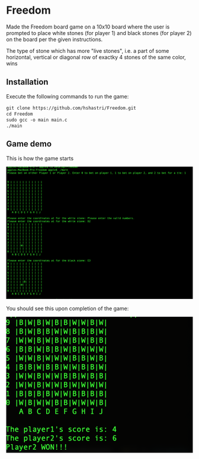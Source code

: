 # Freedom

Made the Freedom board game on a 10x10 board where the user is prompted to place white stones (for player 1) and black stones (for player 2) on the board per the given instructions. 

The type of stone which has more "live stones", i.e. a part of some horizontal, vertical or diagonal row of exactky 4 stones of the same color, wins

## Installation

Execute the following commands to run the game:
```
git clone https://github.com/hshastri/Freedom.git
cd Freedom
sudo gcc -o main main.c
./main
```

## Game demo
 This is how the game starts
 
<img src="gamedemo1.png">


You should see this upon completion of the game:

<img src="gamedemo2.png">
